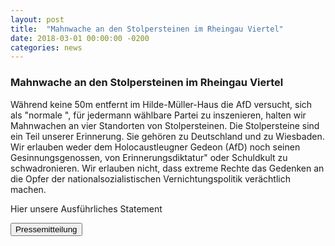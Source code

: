 ```yaml
---
layout: post
title:  "Mahnwache an den Stolpersteinen im Rheingau Viertel"
date: 2018-03-01 00:00:00 -0200
categories: news
---
```

### Mahnwache an den Stolpersteinen im Rheingau Viertel

Während keine 50m entfernt im Hilde-Müller-Haus die AfD versucht, sich als "normale ", für jedermann wählbare Partei zu inszenieren, halten wir Mahnwachen an vier Standorten von Stolpersteinen. 
Die Stolpersteine sind ein Teil unserer Erinnerung. 
Sie gehören zu Deutschland und zu Wiesbaden. 
Wir erlauben weder dem Holocaustleugner Gedeon (AfD) noch seinen Gesinnungsgenossen, von Erinnerungsdiktatur" oder Schuldkult zu schwadronieren. 
Wir erlauben nicht, dass extreme Rechte das Gedenken an die Opfer der nationalsozialistischen Vernichtungspolitik verächtlich machen.

Hier unsere Ausführliches Statement

<a href="/images/Stolpersteine_1März18.pdf"><button>Pressemitteilung</button></a>
